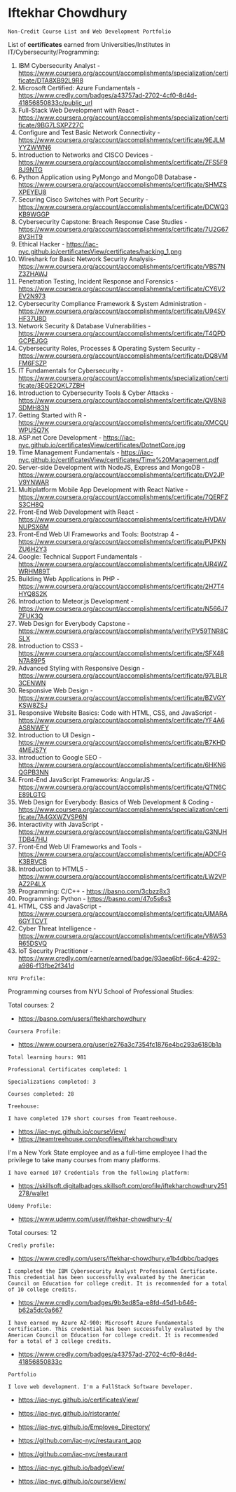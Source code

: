 # Iftekhar Chowdhury

`Non-Credit Course List and Web Development Portfolio`

List of **certificates** earned from Universities/Institutes in IT/Cybersecurity/Programming:

   
1. IBM Cybersecurity Analyst - https://www.coursera.org/account/accomplishments/specialization/certificate/DTA8XB92L9R8
2. Microsoft Certified: Azure Fundamentals - https://www.credly.com/badges/a43757ad-2702-4cf0-8d4d-41856850833c/public_url
3. Full-Stack Web Development with React - https://www.coursera.org/account/accomplishments/specialization/certificate/9BG7LSXPZ27C
4. Configure and Test Basic Network Connectivity - https://www.coursera.org/account/accomplishments/certificate/9EJLMYYZWWN6
5. Introduction to Networks and CISCO Devices - https://www.coursera.org/account/accomplishments/certificate/ZFS5F98J9NTG
6. Python Application using PyMongo and MongoDB Database - https://www.coursera.org/account/accomplishments/certificate/SHMZSXPEYEU8
7. Securing Cisco Switches with Port Security - https://www.coursera.org/account/accomplishments/certificate/DCWQ3KB9WGGP
8. Cybersecurity Capstone: Breach Response Case Studies - https://www.coursera.org/account/accomplishments/certificate/7U2G678V3HT9
9. Ethical Hacker - https://iac-nyc.github.io/certificatesView/certificates/hacking_1.png
10. Wireshark for Basic Network Security Analysis- https://www.coursera.org/account/accomplishments/certificate/VBS7NZ3ZHAWJ
11. Penetration Testing, Incident Response and Forensics - https://www.coursera.org/account/accomplishments/certificate/CY6V2EV2N973
12. Cybersecurity Compliance Framework & System Administration - https://www.coursera.org/account/accomplishments/certificate/U94SVHF37U8D
13. Network Security & Database Vulnerabilities - https://www.coursera.org/account/accomplishments/certificate/T4QPDGCPEJGG
14. Cybersecurity Roles, Processes & Operating System Security - https://www.coursera.org/account/accomplishments/certificate/DQ8VMFM6FSZP
15. IT Fundamentals for Cybersecurity - https://www.coursera.org/account/accomplishments/specialization/certificate/3EQE2QKL7ZBH
16. Introduction to Cybersecurity Tools & Cyber Attacks - https://www.coursera.org/account/accomplishments/certificate/QV8N8SDMH83N
17. Getting Started with R - https://www.coursera.org/account/accomplishments/certificate/XMCQUWPU5Q7K
18. ASP.net Core Development - https://iac-nyc.github.io/certificatesView/certificates/DotnetCore.jpg
19. Time Management Fundamentals - https://iac-nyc.github.io/certificatesView/certificates/Time%20Management.pdf
20. Server-side Development with NodeJS, Express and MongoDB - https://www.coursera.org/account/accomplishments/certificate/DV2JPV9YNWAR
21. Multiplatform Mobile App Development with React Native - https://www.coursera.org/account/accomplishments/certificate/7QERFZS3CH8Q
22. Front-End Web Development with React - https://www.coursera.org/account/accomplishments/certificate/HVDAVNUPSX6M
23. Front-End Web UI Frameworks and Tools: Bootstrap 4 - https://www.coursera.org/account/accomplishments/certificate/PUPKNZU6H2Y3
24. Google: Technical Support Fundamentals - https://www.coursera.org/account/accomplishments/certificate/UR4WZWRHM89T
25. Building Web Applications in PHP - https://www.coursera.org/account/accomplishments/certificate/2H7T4HYQ8S2K
26. Introduction to Meteor.js Development - https://www.coursera.org/account/accomplishments/certificate/N566J7ZFUK3Q
27. Web Design for Everybody Capstone - https://www.coursera.org/account/accomplishments/verify/PV59TNR8CSLX
28. Introduction to CSS3 - https://www.coursera.org/account/accomplishments/certificate/SFX48N7A89P5
29. Advanced Styling with Responsive Design - https://www.coursera.org/account/accomplishments/certificate/97LBLR3CENWN
30. Responsive Web Design - https://www.coursera.org/account/accomplishments/certificate/BZVGYKSW8ZSJ
31. Responsive Website Basics: Code with HTML, CSS, and JavaScript - https://www.coursera.org/account/accomplishments/certificate/YF4A6AS8NWFY
32. Introduction to UI Design - https://www.coursera.org/account/accomplishments/certificate/B7KHD4MEJS7Y
33. Introduction to Google SEO - https://www.coursera.org/account/accomplishments/certificate/6HKN6QGPB3NN
34. Front-End JavaScript Frameworks: AngularJS - https://www.coursera.org/account/accomplishments/certificate/QTN6CE89LGTG
35. Web Design for Everybody: Basics of Web Development & Coding - https://www.coursera.org/account/accomplishments/specialization/certificate/7A4GXWZVSP6N
36. Interactivity with JavaScript - https://www.coursera.org/account/accomplishments/certificate/G3NUHTDB47HU
37. Front-End Web UI Frameworks and Tools - https://www.coursera.org/account/accomplishments/certificate/ADCFGK3BBVCB
38. Introduction to HTML5 - https://www.coursera.org/account/accomplishments/certificate/LW2VPAZ2P4LX
39. Programming: C/C++ - https://basno.com/3cbzz8x3
44. Programming: Python - https://basno.com/47o5s6s3
41. HTML, CSS and JavaScript - https://www.coursera.org/account/accomplishments/certificate/UMARA6GYTCVT
42. Cyber Threat Intelligence - https://www.coursera.org/account/accomplishments/certificate/V8W53R65DSVQ
43. IoT Security Practitioner - https://www.credly.com/earner/earned/badge/93aea6bf-66c4-4292-a986-f13fbe2f341d 


`NYU Profile:`

Programming courses from NYU School of Professional Studies:

Total courses: 2

  - https://basno.com/users/iftekharchowdhury

`Coursera Profile:`

  - https://www.coursera.org/user/e276a3c7354fc1876e4bc293a6180b1a

```
Total learning hours: 981

Professional Certificates completed: 1

Specializations completed: 3

Courses completed: 28
```

`Treehouse:`

```
I have completed 179 short courses from Teamtreehouse.
```
 - https://iac-nyc.github.io/courseView/
 - https://teamtreehouse.com/profiles/iftekharchowdhury

I'm a New York State employee and as a full-time employee I had the privilege to take many courses from many platforms.
```
I have earned 107 Credentials from the following platform:
```
- https://skillsoft.digitalbadges.skillsoft.com/profile/iftekharchowdhury251278/wallet

`Udemy Profile:`

  - https://www.udemy.com/user/iftekhar-chowdhury-4/

Total courses: 12

`Credly profile:`

  - https://www.credly.com/users/iftekhar-chowdhury.e1b4dbbc/badges

```
I completed the IBM Cybersecurity Analyst Professional Certificate. This credential has been successfully evaluated by the American Council on Education for college credit. It is recommended for a total of 10 college credits.
```
  - https://www.credly.com/badges/9b3ed85a-e8fd-45d1-b646-b62a5dc0a667

```
I have earned my Azure AZ-900: Microsoft Azure Fundamentals certification. This credential has been successfully evaluated by the American Council on Education for college credit. It is recommended for a total of 3 college credits.
```
  - https://www.credly.com/badges/a43757ad-2702-4cf0-8d4d-41856850833c

`Portfolio`
```
I love web development. I'm a FullStack Software Developer.
```
  - https://iac-nyc.github.io/certificatesView/

  - https://iac-nyc.github.io/ristorante/

  - https://iac-nyc.github.io/Employee_Directory/

  - https://github.com/iac-nyc/restaurant_app

  - https://github.com/iac-nyc/restaurant

  - https://iac-nyc.github.io/badgeView/

  - https://iac-nyc.github.io/courseView/
